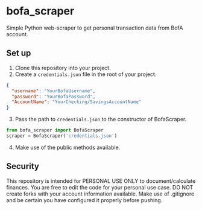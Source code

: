 # bofa_scraper
Simple Python web-scraper to get personal transaction data from BofA account.

## Set up
1. Clone this repository into your project.
2. Create a `credentials.json` file in the root of your project.
```json
{
  "username": "YourBofaUsername",
  "password": "YourBofaPassword",
  "AccountName": "YourChecking/SavingsAccountName"
}
```
3. Pass the path to `credentials.json` to the constructor of BofaScraper.
```python
from bofa_scraper import BofaScraper
scraper = BofaScraper('credentials.json')
```
4. Make use of the public methods available.

## Security
This repository is intended for PERSONAL USE ONLY to document/calculate finances.
You are free to edit the code for your personal use case.
DO NOT create forks with your account information available.
Make use of .gitignore and be certain you have configured it properly before pushing.
